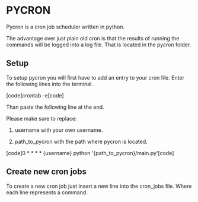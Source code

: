 # PYCRON

Pycron is a cron job scheduler written in python.

The advantage over just plain old cron is that the results of running the commands will be logged into a log file.
That is located in the pycron folder.

## Setup

To setup pycron you will first have to add an entry to your cron file. Enter the following lines into the terminal.

[code]crontab -e[code]

Than paste the following line at the end.

Please make sure to replace:

1. username with your own username.

2. path_to_pycron with the path where pycron is located.

[code]0 * * * * {username} python '{path_to_pycron}/main.py'[code]

## Create new cron jobs

To create a new cron job just insert a new line into the cron_jobs file. Where each line represents a command.